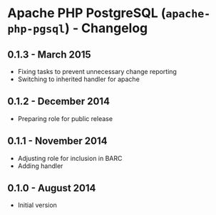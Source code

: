 # Apache PHP PostgreSQL (`apache-php-pgsql`) - Changelog

## 0.1.3 - March 2015

* Fixing tasks to prevent unnecessary change reporting
* Switching to inherited handler for apache

## 0.1.2 - December 2014

* Preparing role for public release

## 0.1.1 - November 2014

* Adjusting role for inclusion in BARC
* Adding handler

## 0.1.0 - August 2014

* Initial version